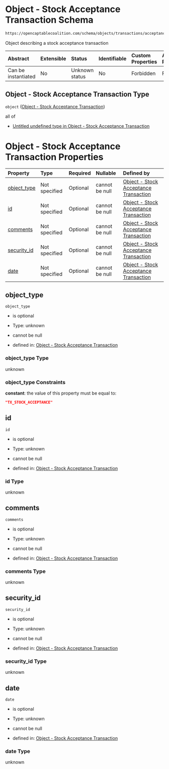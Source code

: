 # Object - Stock Acceptance Transaction Schema

```txt
https://opencaptablecoalition.com/schema/objects/transactions/acceptance/stock_acceptance
```

Object describing a stock acceptance transaction

| Abstract            | Extensible | Status         | Identifiable | Custom Properties | Additional Properties | Access Restrictions | Defined In                                                                                                                     |
| :------------------ | :--------- | :------------- | :----------- | :---------------- | :-------------------- | :------------------ | :----------------------------------------------------------------------------------------------------------------------------- |
| Can be instantiated | No         | Unknown status | No           | Forbidden         | Forbidden             | none                | [StockAcceptance.schema.json](../../schema/objects/transactions/acceptance/StockAcceptance.schema.json "open original schema") |

## Object - Stock Acceptance Transaction Type

`object` ([Object - Stock Acceptance Transaction](stockacceptance.md))

all of

*   [Untitled undefined type in Object - Stock Acceptance Transaction](stockacceptance-allof-0.md "check type definition")

# Object - Stock Acceptance Transaction Properties

| Property                    | Type          | Required | Nullable       | Defined by                                                                                                                                                                                             |
| :-------------------------- | :------------ | :------- | :------------- | :----------------------------------------------------------------------------------------------------------------------------------------------------------------------------------------------------- |
| [object_type](#object_type) | Not specified | Optional | cannot be null | [Object - Stock Acceptance Transaction](stockacceptance-properties-object_type.md "https://opencaptablecoalition.com/schema/objects/transactions/acceptance/stock_acceptance#/properties/object_type") |
| [id](#id)                   | Not specified | Optional | cannot be null | [Object - Stock Acceptance Transaction](stockacceptance-properties-id.md "https://opencaptablecoalition.com/schema/objects/transactions/acceptance/stock_acceptance#/properties/id")                   |
| [comments](#comments)       | Not specified | Optional | cannot be null | [Object - Stock Acceptance Transaction](stockacceptance-properties-comments.md "https://opencaptablecoalition.com/schema/objects/transactions/acceptance/stock_acceptance#/properties/comments")       |
| [security_id](#security_id) | Not specified | Optional | cannot be null | [Object - Stock Acceptance Transaction](stockacceptance-properties-security_id.md "https://opencaptablecoalition.com/schema/objects/transactions/acceptance/stock_acceptance#/properties/security_id") |
| [date](#date)               | Not specified | Optional | cannot be null | [Object - Stock Acceptance Transaction](stockacceptance-properties-date.md "https://opencaptablecoalition.com/schema/objects/transactions/acceptance/stock_acceptance#/properties/date")               |

## object_type



`object_type`

*   is optional

*   Type: unknown

*   cannot be null

*   defined in: [Object - Stock Acceptance Transaction](stockacceptance-properties-object_type.md "https://opencaptablecoalition.com/schema/objects/transactions/acceptance/stock_acceptance#/properties/object_type")

### object_type Type

unknown

### object_type Constraints

**constant**: the value of this property must be equal to:

```json
"TX_STOCK_ACCEPTANCE"
```

## id



`id`

*   is optional

*   Type: unknown

*   cannot be null

*   defined in: [Object - Stock Acceptance Transaction](stockacceptance-properties-id.md "https://opencaptablecoalition.com/schema/objects/transactions/acceptance/stock_acceptance#/properties/id")

### id Type

unknown

## comments



`comments`

*   is optional

*   Type: unknown

*   cannot be null

*   defined in: [Object - Stock Acceptance Transaction](stockacceptance-properties-comments.md "https://opencaptablecoalition.com/schema/objects/transactions/acceptance/stock_acceptance#/properties/comments")

### comments Type

unknown

## security_id



`security_id`

*   is optional

*   Type: unknown

*   cannot be null

*   defined in: [Object - Stock Acceptance Transaction](stockacceptance-properties-security_id.md "https://opencaptablecoalition.com/schema/objects/transactions/acceptance/stock_acceptance#/properties/security_id")

### security_id Type

unknown

## date



`date`

*   is optional

*   Type: unknown

*   cannot be null

*   defined in: [Object - Stock Acceptance Transaction](stockacceptance-properties-date.md "https://opencaptablecoalition.com/schema/objects/transactions/acceptance/stock_acceptance#/properties/date")

### date Type

unknown
